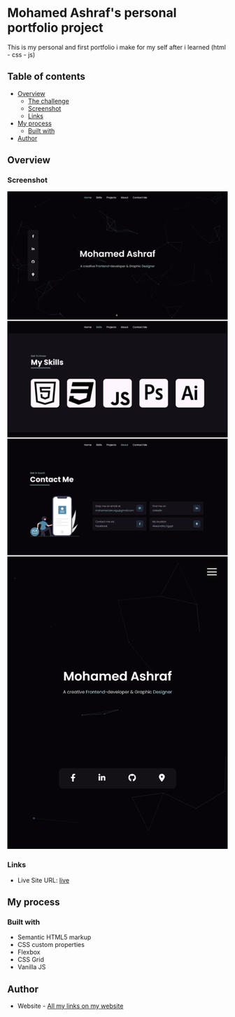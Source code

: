 # Mohamed Ashraf's personal portfolio project

This is my personal and first portfolio i make for my self after i learned (html - css - js)

## Table of contents

- [Overview](#overview)
  - [The challenge](#the-challenge)
  - [Screenshot](#screenshot)
  - [Links](#links)
- [My process](#my-process)
  - [Built with](#built-with)
- [Author](#author)

## Overview

### Screenshot

![](./screenshot/screenshot-1.png)
![](./screenshot/screenshot-2.png)
![](./screenshot/screenshot-3.png)
![](./screenshot/screenshot-4.png)

### Links

- Live Site URL: [live](https://www.mohamed-dev.netlify.app)

## My process

### Built with

- Semantic HTML5 markup
- CSS custom properties
- Flexbox
- CSS Grid
- Vanilla JS

## Author

- Website - [All my links on my website](https://www.mohamed-dev.netlify.app)
